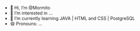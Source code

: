 - 👋 Hi, I’m @Mormito
- 👀 I’m interested in ...
- 🌱 I’m currently learning JAVA | HTML and CSS | PostgreSQL 
- 😄 Pronouns: ...

<!---
Mormito/Mormito is a ✨ special ✨ repository because its `README.md` (this file) appears on your GitHub profile.
You can click the Preview link to take a look at your changes.
--->
